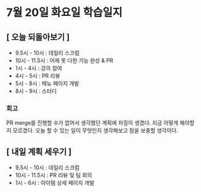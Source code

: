 # 7월 20일 화요일 학습일지

## [ 오늘 되돌아보기 ]

- 9.5시 - 10시 : 데일리 스크럼
- 10시 - 11.5시 : 어제 못 다한 기능 완성 & PR
- 1시 - 4시 : 강의 참여
- 4시 - 5시 : PR 리뷰
- 5시 - 8시 : 메뉴 페이지 개발
- 8시 - 9시 : 스터디

### 회고

PR merge를 진행할 수가 없어서 생각했던 계획에 차질이 생겼다. 지금 어떻게 해야할 지 모르겠다.
오늘 할 수 있는 일이 무엇인지 생각해보고 잠을 보충할 생각이다.

## [ 내일 계획 세우기 ]

- 9.5시 - 10시 : 데일리 스크럼
- 10시 - 11.5시 : PR 리뷰 및 팀 회의
- 1시 - 6시 : 아이템 상세 페이지 개발
